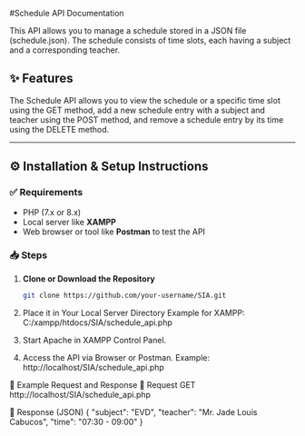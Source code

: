 #Schedule API Documentation

This API allows you to manage a schedule stored in a JSON file (schedule.json). The schedule consists of time slots, each having a subject and a corresponding teacher.

## ✨ Features
The Schedule API allows you to view the schedule or a specific time slot using the GET method, add a new schedule entry with a subject and teacher using the POST method, and remove a schedule entry by its time using the DELETE method.

---

## ⚙️ Installation & Setup Instructions

### ✅ Requirements
- PHP (7.x or 8.x)  
- Local server like **XAMPP**  
- Web browser or tool like **Postman** to test the API  

### 📥 Steps
1. **Clone or Download the Repository**
   ```bash
   git clone https://github.com/your-username/SIA.git
2. Place it in Your Local Server Directory
Example for XAMPP:
C:/xampp/htdocs/SIA/schedule_api.php


3. Start Apache in XAMPP Control Panel.

4. Access the API via Browser or Postman.
   Example:
   http://localhost/SIA/schedule_api.php

📌 Example Request and Response
   🔹 Request
      GET http://localhost/SIA/schedule_api.php

🔹 Response (JSON)
{
  "subject": "EVD",
  "teacher": "Mr. Jade Louis Cabucos",
  "time": "07:30 - 09:00"
}

